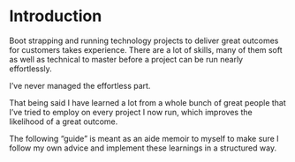 # Introduction

Boot strapping and running technology projects to deliver great outcomes for customers takes experience. There are a lot of skills, many of them soft as well as technical to master before a project can be run nearly effortlessly.

I’ve never managed the effortless part.

That being said I have learned a lot from a whole bunch of great people that I’ve tried to employ on every project I now run, which improves the likelihood of a great outcome.

The following “guide” is meant as an aide memoir to myself to make sure I follow my own advice and implement these learnings in a structured way.

